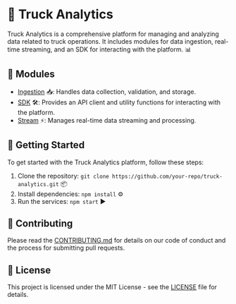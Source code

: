 # 🚛 Truck Analytics

Truck Analytics is a comprehensive platform for managing and analyzing data related to truck operations. It includes modules for data ingestion, real-time streaming, and an SDK for interacting with the platform. 📊

## 🧩 Modules

- [Ingestion](./ingestion/README.md) 📥: Handles data collection, validation, and storage.
- [SDK](./sdk/README.md) 🛠️: Provides an API client and utility functions for interacting with the platform.
- [Stream](./stream/README.md) ⚡: Manages real-time data streaming and processing.

## 🚀 Getting Started

To get started with the Truck Analytics platform, follow these steps:

1. Clone the repository: `git clone https://github.com/your-repo/truck-analytics.git` 📦
2. Install dependencies: `npm install` ⚙️
3. Run the services: `npm start` ▶️

## 🤝 Contributing

Please read the [CONTRIBUTING.md](./CONTRIBUTING.md) for details on our code of conduct and the process for submitting pull requests.

## 📜 License

This project is licensed under the MIT License - see the [LICENSE](./LICENSE) file for details.

